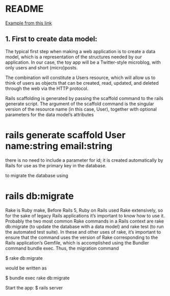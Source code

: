 # README



[Example from this link](https://www.railstutorial.org/book/toy_app#sec-planning_the_application) 


## 1. First to create data model:

The typical first step when making a web application is to create a data model, which is a representation of the structures needed by our application. In our case, the toy app will be a Twitter-style microblog, with only users and short (micro)posts.


The combination will constitute a Users resource, which will allow us to think of users as objects that can be created, read, updated, and deleted through the web via the HTTP protocol.

Rails scaffolding is generated by passing the scaffold command to the rails generate script. The argument of the scaffold command is the singular version of the resource name (in this case, User), together with optional parameters for the data model’s attributes

# rails generate scaffold User name:string email:string

there is no need to include a parameter for id; it is created automatically by Rails for use as the primary key in the database.

to migrate the database using 

# rails db:migrate


Rake is Ruby make,
Before Rails 5, Ruby on Rails used Rake extensively, so for the sake of legacy Rails applications it’s important to know how to use it. Probably the two most common Rake commands in a Rails context are rake db:migrate (to update the database with a data model) and rake test (to run the automated test suite). In these and other uses of rake, it’s important to ensure that the command uses the version of Rake corresponding to the Rails application’s Gemfile, which is accomplished using the Bundler command bundle exec. Thus, the migration command

  $ rake db:migrate

would be written as

  $ bundle exec rake db:migrate
  
  
  Start the app:
  $ rails server